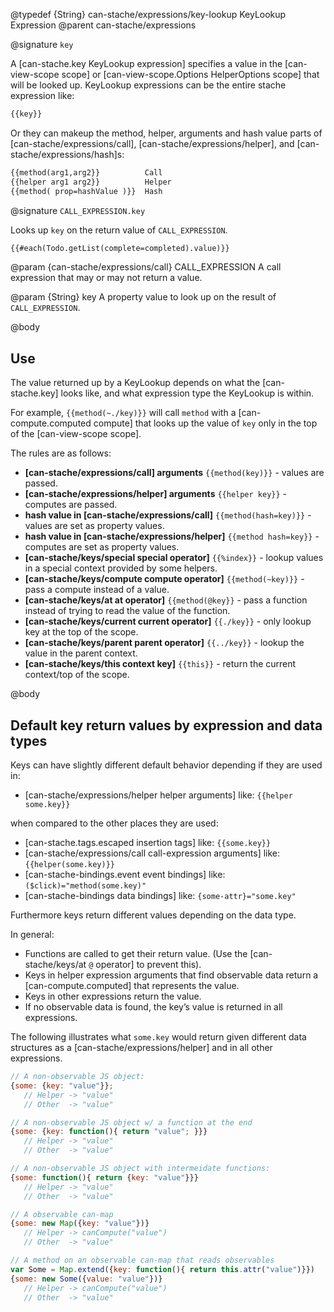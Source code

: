 @typedef {String} can-stache/expressions/key-lookup KeyLookup Expression
@parent can-stache/expressions

@signature `key`

A [can-stache.key KeyLookup expression] specifies a value in the [can-view-scope scope] or
[can-view-scope.Options HelperOptions scope] that will be looked up.  KeyLookup expressions
can be the entire stache expression like:

```html
{{key}}
```

Or they can makeup the method, helper, arguments and hash value parts of
[can-stache/expressions/call],
[can-stache/expressions/helper], and [can-stache/expressions/hash]s:

```html
{{method(arg1,arg2}}          Call
{{helper arg1 arg2}}          Helper
{{method( prop=hashValue )}}  Hash
```

@signature `CALL_EXPRESSION.key`

Looks up `key` on the return value of `CALL_EXPRESSION`.

```html
{{#each(Todo.getList(complete=completed).value)}}
```

  @param {can-stache/expressions/call} CALL_EXPRESSION A
  call expression that may or may not return a value.

  @param {String} key A property value to look up on
  the result of `CALL_EXPRESSION`.

@body

## Use



The value returned up by a KeyLookup depends on what the [can-stache.key] looks like, and
what expression type the KeyLookup is within.

For example, `{{method(~./key)}}` will call `method` with
a [can-compute.computed compute] that looks up the value of `key` only in the top of the [can-view-scope scope].

The rules are as follows:

 - __[can-stache/expressions/call] arguments__ `{{method(key)}}` - values are passed.
 - __[can-stache/expressions/helper] arguments__ `{{helper key}}` - computes are passed.
 - __hash value in [can-stache/expressions/call]__ `{{method(hash=key)}}` - values are set as property values.
 - __hash value in [can-stache/expressions/helper]__ `{{method hash=key}}` - computes are set as property values.
 - __[can-stache/keys/special special operator]__ `{{%index}}` - lookup values in a special context provided by some helpers.
 - __[can-stache/keys/compute compute operator]__ `{{method(~key)}}` - pass a compute instead of a value.
 - __[can-stache/keys/at at operator]__ `{{method(@key}}` - pass a function instead of trying to read the value of the function.
 - __[can-stache/keys/current current operator]__ `{{./key}}` - only lookup key at the top of the scope.
 - __[can-stache/keys/parent parent operator]__ `{{../key}}` - lookup the value in the parent context.
 - __[can-stache/keys/this context key]__ `{{this}}` - return the current context/top of the scope.

@body

## Default key return values by expression and data types

Keys can have slightly different default behavior depending if they are used in:

 - [can-stache/expressions/helper helper arguments] like: `{{helper some.key}}`

when compared to the other places they are used:

 - [can-stache.tags.escaped insertion tags] like: `{{some.key}}`
 - [can-stache/expressions/call call-expression arguments] like: `{{helper(some.key)}}`
 - [can-stache-bindings.event event bindings] like: `($click)="method(some.key)"`
 - [can-stache-bindings data bindings] like: `{some-attr}="some.key"`

Furthermore keys return different values depending on the data type.

In general:

 - Functions are called to get their return value. (Use the [can-stache/keys/at `@` operator] to prevent this).
 - Keys in helper expression arguments that find observable data return
   a [can-compute.computed] that represents the value.
 - Keys in other expressions return the value.
 - If no observable data is found, the key’s value is returned in all expressions.

The following illustrates what `some.key` would return given
different data structures as a [can-stache/expressions/helper] and in all other expressions.

```js
// A non-observable JS object:
{some: {key: "value"}};
   // Helper -> "value"
   // Other  -> "value"

// A non-observable JS object w/ a function at the end
{some: {key: function(){ return "value"; }}}
   // Helper -> "value"
   // Other  -> "value"

// A non-observable JS object with intermeidate functions:
{some: function(){ return {key: "value"}}}
   // Helper -> "value"
   // Other  -> "value"

// A observable can-map
{some: new Map({key: "value"})}
   // Helper -> canCompute("value")
   // Other  -> "value"

// A method on an observable can-map that reads observables
var Some = Map.extend({key: function(){ return this.attr("value")}})
{some: new Some({value: "value"})}
   // Helper -> canCompute("value")
   // Other  -> "value"
```
